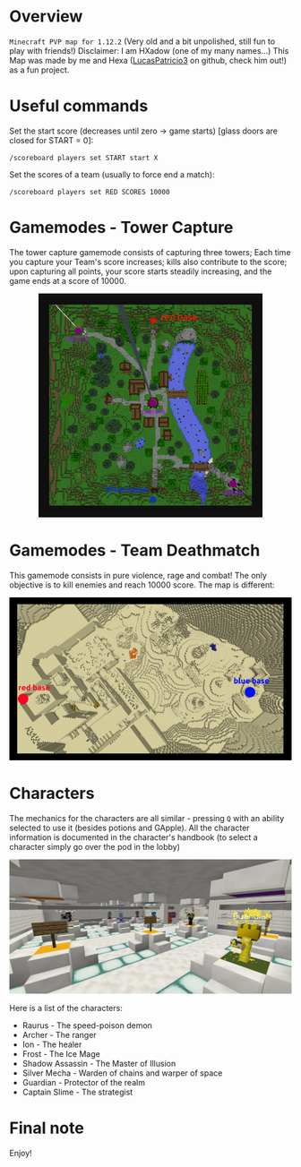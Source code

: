 # Overview
`Minecraft PVP map for 1.12.2` (Very old and a bit unpolished, still fun to play with friends!)
Disclaimer: I am HXadow (one of my many names...)
This Map was made by me and Hexa ([LucasPatricio3](https://github.com/LucasPatricio3) on github, check him out!) as a fun project.
# Useful commands
Set the start score (decreases until zero -> game starts) \[glass doors are closed for START = 0\]:
```
/scoreboard players set START start X
```
Set the scores of a team (usually to force end a match):
```
/scoreboard players set RED SCORES 10000
```
# Gamemodes - Tower Capture
The tower capture gamemode consists of capturing three towers; Each time you capture your Team's score increases; kills also contribute to the score; upon capturing all points, your score starts steadily increasing, and the game ends at a score of 10000.
<p align="center">
  <img src="towers-map.png" />
</p>

# Gamemodes - Team Deathmatch
This gamemode consists in pure violence, rage and combat! The only objective is to kill enemies and reach 10000 score. The map is different:
<p align="center">
  <img src="tdm-map.png" />
</p>

# Characters
The mechanics for the characters are all similar - pressing `Q` with an ability selected to use it (besides potions and GApple).
All the character information is documented in the character's handbook (to select a character simply go over the pod in the lobby)
<p align="center">
  <img src="lobby.png" />
</p>

Here is a list of the characters:
* Raurus - The speed-poison demon
* Archer - The ranger
* Ion - The healer
* Frost - The Ice Mage
* Shadow Assassin - The Master of Illusion
* Silver Mecha - Warden of chains and warper of space
* Guardian - Protector of the realm
* Captain Slime - The strategist

# Final note
Enjoy!
